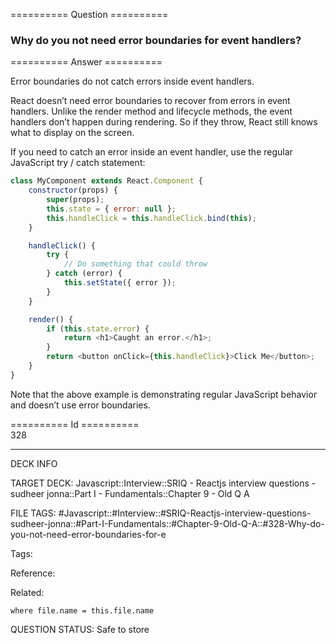 ========== Question ==========  

### Why do you not need error boundaries for event handlers?  

========== Answer ==========  

Error boundaries do not catch errors inside event handlers.

React doesn’t need error boundaries to recover from errors in event handlers. Unlike the render method and lifecycle methods, the event handlers don’t happen during rendering. So if they throw, React still knows what to display on the screen.

If you need to catch an error inside an event handler, use the regular JavaScript try / catch statement:

```javascript
class MyComponent extends React.Component {
    constructor(props) {
        super(props);
        this.state = { error: null };
        this.handleClick = this.handleClick.bind(this);
    }

    handleClick() {
        try {
            // Do something that could throw
        } catch (error) {
            this.setState({ error });
        }
    }

    render() {
        if (this.state.error) {
            return <h1>Caught an error.</h1>;
        }
        return <button onClick={this.handleClick}>Click Me</button>;
    }
}
```

Note that the above example is demonstrating regular JavaScript behavior and doesn’t use error boundaries.

========== Id ==========  
328

---

DECK INFO

TARGET DECK: Javascript::Interview::SRIQ - Reactjs interview questions - sudheer jonna::Part I - Fundamentals::Chapter 9 - Old Q A

FILE TAGS: #Javascript::#Interview::#SRIQ-Reactjs-interview-questions-sudheer-jonna::#Part-I-Fundamentals::#Chapter-9-Old-Q-A::#328-Why-do-you-not-need-error-boundaries-for-e

Tags:

Reference:

Related:

```dataview
where file.name = this.file.name
```

QUESTION STATUS: Safe to store
